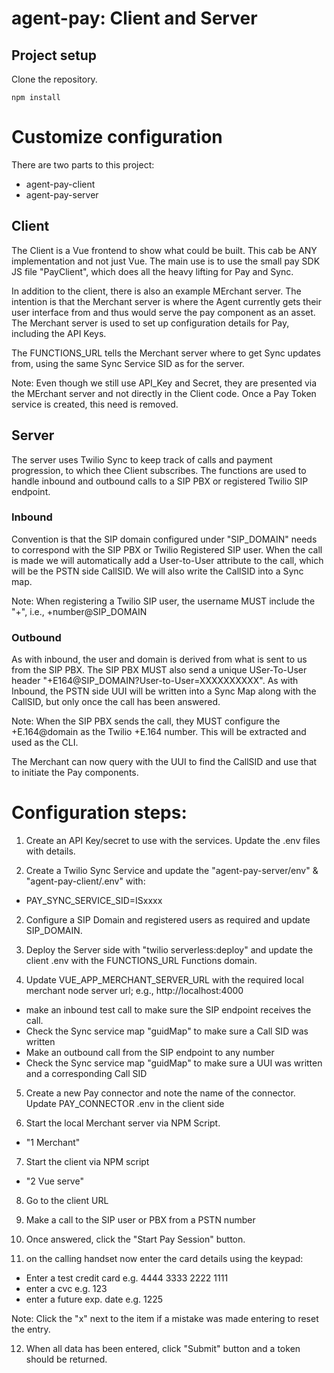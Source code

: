 # agent-pay: Client and Server

## Project setup

Clone the repository.

```
npm install
```

# Customize configuration

There are two parts to this project:

- agent-pay-client
- agent-pay-server

## Client

The Client is a Vue frontend to show what could be built. This cab be ANY implementation and not just Vue. The main use is to use
the small pay SDK JS file "PayClient", which does all the heavy lifting for Pay and Sync.

In addition to the client, there is also an example MErchant server. The intention is that the Merchant server is where the Agent
currently gets their user interface from and thus would serve the pay component as an asset. The Merchant server is used to
set up configuration details for Pay, including the API Keys.

The FUNCTIONS_URL tells the Merchant server where to get Sync updates from, using the same Sync Service SID as for the server.

Note: Even though we still use API_Key and Secret, they are presented via the MErchant server and not directly in the Client code. Once
a Pay Token service is created, this need is removed.

## Server

The server uses Twilio Sync to keep track of calls and payment progression, to which thee Client subscribes. The functions are used
to handle inbound and outbound calls to a SIP PBX or registered Twilio SIP endpoint.

### Inbound

Convention is that the SIP domain configured under "SIP_DOMAIN" needs to correspond with the SIP PBX or Twilio Registered SIP user.
When the call is made we will automatically add a User-to-User attribute to the call, which will be the PSTN side CallSID. We will
also write the CallSID into a Sync map.

Note: When registering a Twilio SIP user, the username MUST include the "+", i.e., +number@SIP_DOMAIN

### Outbound

As with inbound, the user and domain is derived from what is sent to us from the SIP PBX. The SIP PBX MUST also send a unique
USer-To-User header "+E164@SIP_DOMAIN?User-to-User=XXXXXXXXXX". As with Inbound, the PSTN side UUI will be written into
a Sync Map along with the CallSID, but only once the call has been answered.

Note: When the SIP PBX sends the call, they MUST configure the +E.164@domain as the Twilio +E.164 number. This will be extracted
and used as the CLI.

The Merchant can now query with the UUI to find the CallSID and use that to initiate the Pay components.

# Configuration steps:

1. Create an API Key/secret to use with the services. Update the .env files with details.

2. Create a Twilio Sync Service and update the "agent-pay-server/env" & "agent-pay-client/.env" with:

- PAY_SYNC_SERVICE_SID=ISxxxx

2. Configure a SIP Domain and registered users as required and update SIP_DOMAIN.

3. Deploy the Server side with "twilio serverless:deploy" and update the client .env with the FUNCTIONS_URL Functions domain.

4. Update VUE_APP_MERCHANT_SERVER_URL with the required local merchant node server url; e.g., http://localhost:4000

- make an inbound test call to make sure the SIP endpoint receives the call.
- Check the Sync service map "guidMap" to make sure a Call SID was written
- Make an outbound call from the SIP endpoint to any number
- Check the Sync service map "guidMap" to make sure a UUI was written and a corresponding Call SID

5. Create a new Pay connector and note the name of the connector. Update PAY_CONNECTOR .env in the client side

6. Start the local Merchant server via NPM Script.

- "1 Merchant"

7. Start the client via NPM script

- "2 Vue serve"

8. Go to the client URL

9. Make a call to the SIP user or PBX from a PSTN number

10. Once answered, click the "Start Pay Session" button.

11. on the calling handset now enter the card details using the keypad:

- Enter a test credit card e.g. 4444 3333 2222 1111
- enter a cvc e.g. 123
- enter a future exp. date e.g. 1225

Note: Click the "x" next to the item if a mistake was made entering to reset the entry.

12. When all data has been entered, click "Submit" button and a token should be returned.
